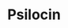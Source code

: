 ---
title: "Psilocin"
hashtag: "psilocin"
related:
  - _hashtags/psilocybin.md
tags:
  - Schedule I
  - Psychedelic
  - Drug
---
